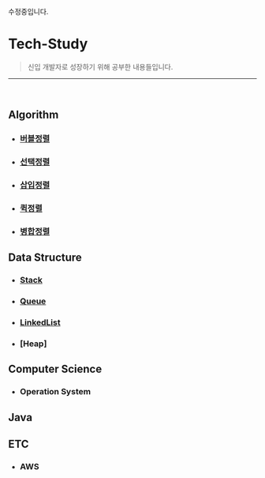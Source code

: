 수정중입니다.

# Tech-Study

> 신입 개발자로 성장하기 위해 공부한 내용들입니다.

------

<br>

## Algorithm

- ### [버블정렬]()
- ### [선택정렬]()
- ### [삽입정렬]()
- ### [퀵정렬]()
- ### [병합정렬]()

## Data Structure

- ### [Stack]()
- ### [Queue]()
- ### [LinkedList]()
- ### [Heap]

## Computer Science

- ### Operation System

## Java

## ETC

- ### AWS